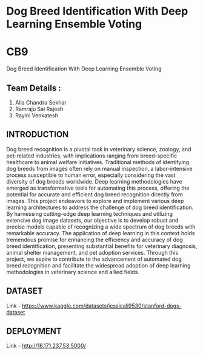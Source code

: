 # Dog Breed Identification With Deep Learning Ensemble Voting
# CB9
Dog Breed Identification With Deep Learning Ensemble Voting

## Team Details :
1. Aila Chandra Sekhar
2. Ramraju Sai Rajesh
3. Rayini Venkatesh
   
## INTRODUCTION
Dog breed recognition is a pivotal task in veterinary science, zoology, and pet-related industries, with implications ranging from breed-specific healthcare to animal welfare initiatives. Traditional methods of identifying dog breeds from images often rely on manual inspection, a labor-intensive process susceptible to human error, especially considering the vast diversity of dog breeds worldwide.
Deep learning methodologies have emerged as transformative tools for automating this process, offering the potential for accurate and efficient dog breed recognition directly from images. This project endeavors to explore and implement various deep learning architectures to address the challenge of dog breed identification. By harnessing cutting-edge deep learning techniques and utilizing extensive dog image datasets, our objective is to develop robust and precise models capable of recognizing a wide spectrum of dog breeds with remarkable accuracy.
The application of deep learning in this context holds tremendous promise for enhancing the efficiency and accuracy of dog breed identification, presenting substantial benefits for veterinary diagnosis, animal shelter management, and pet adoption services. Through this project, we aspire to contribute to the advancement of automated dog breed recognition and facilitate the widespread adoption of deep learning methodologies in veterinary science and allied fields.

## DATASET
Link - https://www.kaggle.com/datasets/jessicali9530/stanford-dogs-dataset

## DEPLOYMENT
Link - http://16.171.237.53:5000/
